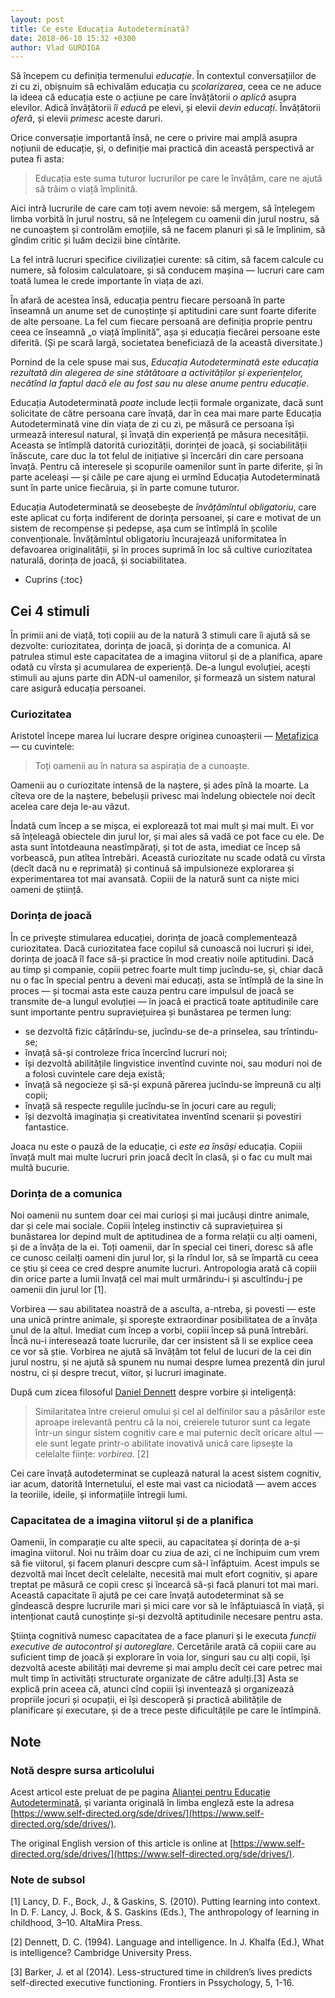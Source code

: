 ```yaml
---
layout: post
title: Ce este Educația Autodeterminată?
date: 2018-06-10 15:32 +0300
author: Vlad GURDIGA
---
```


Să începem cu definiția termenului _educație_. În contextul conversațiilor de zi
cu zi, obișnuim să echivalăm educația cu _școlarizarea_, ceea ce ne aduce la
ideea că educația este o acțiune pe care învățătorii _o aplică_ asupra elevilor.
Adică învățătorii _îi educă_ pe elevi, și elevii _devin educați_. Învățătorii
_oferă_, și elevii _primesc_ aceste daruri.

Orice conversație importantă însă, ne cere o privire mai amplă asupra noțiunii
de educație, și, o definiție mai practică din această perspectivă ar putea fi
asta:

>  Educația este suma tuturor lucrurilor pe care le învățăm, care ne ajută să
>  trăim o viață împlinită.

<!-- excerpt -->

Aici intră lucrurile de care cam toți avem nevoie: să mergem, să înțelegem limba
vorbită în jurul nostru, să ne înțelegem cu oamenii din jurul nostru, să ne
cunoaștem și controlăm emoțiile, să ne facem planuri și să le împlinim, să
gîndim critic și luăm decizii bine cîntărite.

La fel intră lucruri specifice civilizației curente: să citim, să facem calcule
cu numere, să folosim calculatoare, și să conducem mașina — lucruri care cam
toată lumea le crede importante în viața de azi.

În afară de acestea însă, educația pentru fiecare persoană în parte înseamnă un
anume set de cunoștințe și aptitudini care sunt foarte diferite de alte
persoane. La fel cum fiecare persoană are definiția proprie pentru ceea ce
înseamnă „o viață împlinită”, așa și educația fiecărei persoane este diferită.
(Și pe scară largă, societatea beneficiază de la această diversitate.)

Pornind de la cele spuse mai sus, _Educația Autodeterminată este educația
rezultată din alegerea de sine stătătoare a activităților și experiențelor,
necătînd la faptul dacă ele au fost sau nu alese anume pentru educație_.

Educația Autodeterminată _poate_ include lecții formale organizate, dacă sunt
solicitate de către persoana care învață, dar în cea mai mare parte Educația
Autodeterminată vine din viața de zi cu zi, pe măsură ce persoana își urmează
interesul natural, și învață din experiență pe măsura necesității. Aceasta se
întîmplă datorită curiozității, dorinței de joacă, și sociabilității înăscute,
care duc la tot felul de inițiative și încercări din care persoana învață.
Pentru că interesele și scopurile oamenilor sunt în parte diferite, și în parte
aceleași — și căile pe care ajung ei urmînd Educația Autodeterminată sunt în
parte unice fiecăruia, și în parte comune tuturor.

Educația Autodeterminată se deosebește de _învățămîntul obligatoriu_, care este
aplicat cu forța indiferent de dorința persoanei, și care e motivat de un sistem
de recompense și pedepse, așa cum se întîmplă în școlile convenționale.
Învățămîntul obligatoriu încurajează uniformitatea în defavoarea originalității,
și în proces suprimă în loc să cultive curiozitatea naturală, dorința de joacă,
și sociabilitatea.

* Cuprins
{:toc}

## Cei 4 stimuli

În primii ani de viață, toți copiii au de la natură 3 stimuli care îi ajută să
se dezvolte: curiozitatea, dorința de joacă, și dorința de a comunica. Al
patrulea stimul este capacitatea de a imagina viitorul și de a planifica, apare
odată cu vîrsta și acumularea de experiență. De-a lungul evoluției, acești
stimuli au ajuns parte din ADN-ul oamenilor, și formează un sistem natural care
asigură educația persoanei.

### Curiozitatea

Aristotel începe marea lui lucrare despre originea cunoașterii
— [Metafizica](https://ro.wikipedia.org/wiki/Metafizica) — cu cuvintele:

> Toți oamenii au în natura sa aspirația de a cunoaște.

Oamenii au o curiozitate intensă de la naștere, și ades pînă la moarte. La
cîteva ore de la naștere, bebelușii privesc mai îndelung obiectele noi decît
acelea care deja le-au văzut.

Îndată cum încep a se mișca, ei explorează tot mai mult și mai mult. Ei vor să
înțeleagă obiectele din jurul lor, și mai ales să vadă ce pot face cu ele. De
asta sunt întotdeauna neastîmpărați, și tot de asta, imediat ce încep să
vorbească, pun atîtea întrebări. Această curiozitate nu scade odată cu vîrsta
(decît dacă nu e reprimată) și continuă să impulsioneze explorarea și
experimentarea tot mai avansată. Copiii de la natură sunt ca niște mici oameni
de știință.

### Dorința de joacă

În ce privește stimularea educației, dorința de joacă complementează
curiozitatea. Dacă curiozitatea face copilul să cunoască noi lucruri și idei,
dorința de joacă îl face să-și practice în mod creativ noile aptitudini. Dacă au
timp și companie, copiii petrec foarte mult timp jucîndu-se, și, chiar dacă nu
o fac în special pentru a deveni mai educați, asta se întîmplă de la sine în
proces — și tocmai asta este cauza pentru care impulsul de joacă se transmite
de-a lungul evoluției — în joacă ei practică toate aptitudinile care sunt
importante pentru supraviețuirea și bunăstarea pe termen lung:

* se dezvoltă fizic cățărîndu-se, jucîndu-se de-a prinselea, sau trîntindu-se;
* învață să-și controleze frica încercînd lucruri noi;
* își dezvoltă abilitățile lingvistice inventînd cuvinte noi, sau moduri noi de
a folosi cuvintele care deja există;
* învață să negocieze și să-și expună părerea jucîndu-se împreună cu alți copii;
* învață să respecte regulile jucîndu-se în jocuri care au reguli;
* își dezvoltă imaginația și creativitatea inventînd scenarii și povestiri
fantastice.

Joaca nu este o pauză de la educație, ci _este ea însăși_ educația. Copiii
învață mult mai multe lucruri prin joacă decît în clasă, și o fac cu mult mai
multă bucurie.

### Dorința de a comunica

Noi oamenii nu suntem doar cei mai curioși și mai jucăuși dintre animale, dar și
cele mai sociale. Copiii înțeleg instinctiv că supraviețuirea și bunăstarea lor
depind mult de aptitudinea de a forma relații cu alți oameni, și de a învăța de
la ei. Toți oamenii, dar în special cei tineri, doresc să afle ce cunosc
ceilalți oameni din jurul lor, și la rîndul lor, să se împartă cu ceea ce știu
și ceea ce cred despre anumite lucruri. Antropologia arată că copiii din orice
parte a lumii învață cel mai mult urmărindu-i și ascultîndu-j pe oamenii din
jurul lor [1].

Vorbirea — sau abilitatea noastră de a asculta, a-ntreba, și povesti — este una
unică printre animale, și sporește extraordinar posibilitatea de a învăța unul
de la altul. Imediat cum încep a vorbi, copiii încep să pună întrebări. Încă
nu-i interesează toate lucrurile, dar cer insistent să li se explice ceea ce vor
să știe. Vorbirea ne ajută să învățăm tot felul de lucuri de la cei din jurul
nostru, și ne ajută să spunem nu numai despre lumea prezentă din jurul nostru,
ci și despre trecut, viitor, și lucruri imaginate.

După cum zicea filosoful [Daniel
Dennett](https://ro.wikipedia.org/wiki/Daniel_Dennett) despre vorbire și
inteligență:

> Similaritatea între creierul omului și cel al delfinilor sau
> a păsărilor este aproape irelevantă pentru că la noi, creierele tuturor sunt ca
> legate într-un singur sistem cognitiv care e mai puternic decît oricare altul
> — ele sunt legate printr-o abilitate inovativă unică care lipsește la celelalte
> ființe: _vorbirea_. [2]

Cei care învață autodeterminat se cuplează natural la acest sistem cognitiv, iar
acum, datorită Internetului, el este mai vast ca niciodată — avem acces la
teoriile, ideile, și informațiile întregii lumi.

### Capacitatea de a imagina viitorul și de a planifica

Oamenii, în comparație cu alte specii, au capacitatea și dorința de a-și imagina
viitorul. Noi nu trăim doar cu ziua de azi, ci ne închipuim cum vrem să fie
viitorul, și facem planuri descpre cum să-l înfăptuim. Acest impuls se dezvoltă
mai încet decît celelalte, necesită mai mult efort cognitiv, și apare treptat pe
măsură ce copii cresc și încearcă să-și facă planuri tot mai mari. Această
capacitate îi ajută pe cei care învață autodeterminat să se gîndească despre
lucrurile mari și mici care vor să le înfăptuiască în viață, și intenționat
caută cunoștințe și-și dezvoltă aptitudinile necesare pentru asta.

Ştiinţa cognitivă numesc capacitatea de a face planuri și le executa _funcții
executive de autocontrol şi autoreglare_. Cercetările arată că copiii care au
suficient timp de joacă și explorare în voia lor, singuri sau cu alți copii, își
dezvoltă aceste abilități mai devreme și mai amplu decît cei care petrec mai
mult timp în activități structurate organizate de către adulți.[3] Asta se
explică prin aceea că, atunci cînd copiii își inventează și organizează
propriile jocuri și ocupații, ei își descoperă și practică abilitățile de
planificare și executare, și de a trece peste dificultățile pe care le
întîmpină.

## Note

### Notă despre sursa articolului

Acest articol este preluat de pe pagina [Alianței pentru Educație
Autodeterminată](https://www.self-directed.org/sde/drives/), și varianta
originală în limba engleză este la adresa
[https://www.self-directed.org/sde/drives/](https://www.self-directed.org/sde/drives/).

The original English version of this article is online at
[https://www.self-directed.org/sde/drives/](https://www.self-directed.org/sde/drives/).


### Note de subsol

[1] Lancy, D. F., Bock, J., & Gaskins, S. (2010). Putting learning into context.
In D. F. Lancy, J. Bock, & S. Gaskins (Eds.), The anthropology of learning in
childhood, 3–10. AltaMira Press.

[2] Dennett, D. C. (1994). Language and intelligence. In J. Khalfa (Ed.), What
is intelligence? Cambridge University Press.

[3] Barker, J. et al (2014). Less-structured time in children’s lives predicts
self-directed executive functioning. Frontiers in Pssychology, 5, 1-16.
